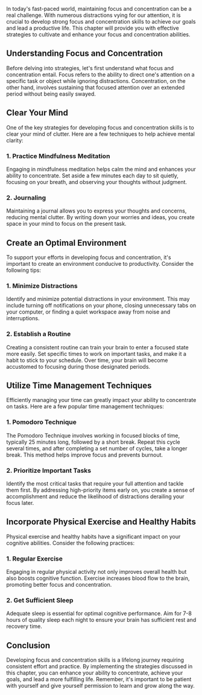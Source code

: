
In today's fast-paced world, maintaining focus and concentration can be a real challenge. With numerous distractions vying for our attention, it is crucial to develop strong focus and concentration skills to achieve our goals and lead a productive life. This chapter will provide you with effective strategies to cultivate and enhance your focus and concentration abilities.

Understanding Focus and Concentration
-------------------------------------

Before delving into strategies, let's first understand what focus and concentration entail. Focus refers to the ability to direct one's attention on a specific task or object while ignoring distractions. Concentration, on the other hand, involves sustaining that focused attention over an extended period without being easily swayed.

Clear Your Mind
---------------

One of the key strategies for developing focus and concentration skills is to clear your mind of clutter. Here are a few techniques to help achieve mental clarity:

### 1. Practice Mindfulness Meditation

Engaging in mindfulness meditation helps calm the mind and enhances your ability to concentrate. Set aside a few minutes each day to sit quietly, focusing on your breath, and observing your thoughts without judgment.

### 2. Journaling

Maintaining a journal allows you to express your thoughts and concerns, reducing mental clutter. By writing down your worries and ideas, you create space in your mind to focus on the present task.

Create an Optimal Environment
-----------------------------

To support your efforts in developing focus and concentration, it's important to create an environment conducive to productivity. Consider the following tips:

### 1. Minimize Distractions

Identify and minimize potential distractions in your environment. This may include turning off notifications on your phone, closing unnecessary tabs on your computer, or finding a quiet workspace away from noise and interruptions.

### 2. Establish a Routine

Creating a consistent routine can train your brain to enter a focused state more easily. Set specific times to work on important tasks, and make it a habit to stick to your schedule. Over time, your brain will become accustomed to focusing during those designated periods.

Utilize Time Management Techniques
----------------------------------

Efficiently managing your time can greatly impact your ability to concentrate on tasks. Here are a few popular time management techniques:

### 1. Pomodoro Technique

The Pomodoro Technique involves working in focused blocks of time, typically 25 minutes long, followed by a short break. Repeat this cycle several times, and after completing a set number of cycles, take a longer break. This method helps improve focus and prevents burnout.

### 2. Prioritize Important Tasks

Identify the most critical tasks that require your full attention and tackle them first. By addressing high-priority items early on, you create a sense of accomplishment and reduce the likelihood of distractions derailing your focus later.

Incorporate Physical Exercise and Healthy Habits
------------------------------------------------

Physical exercise and healthy habits have a significant impact on your cognitive abilities. Consider the following practices:

### 1. Regular Exercise

Engaging in regular physical activity not only improves overall health but also boosts cognitive function. Exercise increases blood flow to the brain, promoting better focus and concentration.

### 2. Get Sufficient Sleep

Adequate sleep is essential for optimal cognitive performance. Aim for 7-8 hours of quality sleep each night to ensure your brain has sufficient rest and recovery time.

Conclusion
----------

Developing focus and concentration skills is a lifelong journey requiring consistent effort and practice. By implementing the strategies discussed in this chapter, you can enhance your ability to concentrate, achieve your goals, and lead a more fulfilling life. Remember, it's important to be patient with yourself and give yourself permission to learn and grow along the way.
